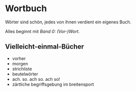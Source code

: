 # Wortbuch

Wörter sind schön, jedes von ihnen verdient ein eigenes Buch.

Alles beginnt mit *Band 0: (Vor-)Wort*.

## Vielleicht-einmal-Bücher

* vorher
* morgen
* strichliste
* beutelwörter
* ach. so. ach so. ach so!
* zärtliche begriffsgebung im breitensport
